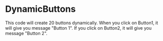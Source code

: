 # DynamicButtons
This code will create 20 buttons dynamically.
When you click on Button1, it will give you message "Button 1".
If you click on Button2, it will give you message "Button 2".
